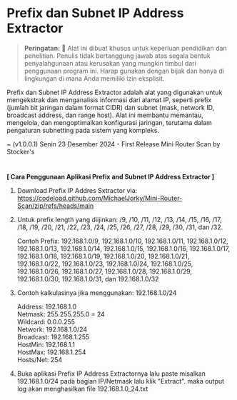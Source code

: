 # Prefix dan Subnet IP Address Extractor

> **Peringatan:** :red_circle: Alat ini dibuat khusus untuk keperluan pendidikan dan penelitian. Penulis tidak bertanggung jawab atas segala bentuk penyalahgunaan atau kerusakan yang mungkin timbul dari penggunaan program ini. Harap gunakan dengan bijak dan hanya di lingkungan di mana Anda memiliki izin eksplisit.

Prefix dan Subnet IP Address Extractor adalah alat yang digunakan untuk mengekstrak dan menganalisis informasi dari alamat IP, seperti prefix (jumlah bit jaringan dalam format CIDR) dan subnet (mask, network ID, broadcast address, dan range host). Alat ini membantu memantau, mengelola, dan mengoptimalkan konfigurasi jaringan, terutama dalam pengaturan subnetting pada sistem yang kompleks.

~ (v1.0.0.1) Senin 23 Desember 2024 - First Release Mini Router Scan by Stocker's

#
<b>[ Cara Penggunaan Aplikasi Prefix and Subnet IP Address Extractor ]</b>

1. Download Prefix IP Addres Sxtractor via: https://codeload.github.com/MichaelJorky/Mini-Router-Scan/zip/refs/heads/main
2. Untuk prefix length yang diijinkan: /9, /10, /11, /12, /13, /14, /15, /16, /17, /18, /19, /20, /21, /22, /23, /24, /25, /26, /27, /28, /29, /30, /31, dan /32.

   Contoh Prefix: 192.168.1.0/9, 192.168.1.0/10, 192.168.1.0/11, 192.168.1.0/12, 192.168.1.0/13, 192.168.1.0/14, 192.168.1.0/15, 192.168.1.0/16, 192.168.1.0/17, 192.168.1.0/18, 192.168.1.0/19, 192.168.1.0/20, 192.168.1.0/21, 192.168.1.0/22, 192.168.1.0/23, 192.168.1.0/24, 192.168.1.0/25, 192.168.1.0/26, 192.168.1.0/27, 192.168.1.0/28, 192.168.1.0/29, 192.168.1.0/30, 192.168.1.0/31, dan 192.168.1.0/32

4. Contoh kalkulasinya jika menggunakan: 192.168.1.0/24

   Address:   192.168.1.0<br/>
   Netmask:   255.255.255.0 = 24<br/>
   Wildcard:  0.0.0.255<br/>
   Network:   192.168.1.0/24<br/>
   Broadcast: 192.168.1.255<br/>
   HostMin:   192.168.1.1<br/>
   HostMax:   192.168.1.254<br/>
   Hosts/Net: 254<br/>

5. Buka aplikasi Prefix IP Address Extractornya lalu paste misalkan 192.168.1.0/24 pada bagian IP/Netmask lalu klik "Extract". maka output log akan menghasilkan file 192.168.1.0_24.txt
